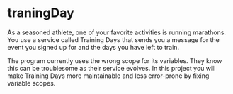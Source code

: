 # traningDay
As a seasoned athlete, one of your favorite activities is running marathons. You use a service called Training Days that sends you a message for the event you signed up for and the days you have left to train.

The program currently uses the wrong scope for its variables. They know this can be troublesome as their service evolves. In this project you will make Training Days more maintainable and less error-prone by fixing variable scopes.
